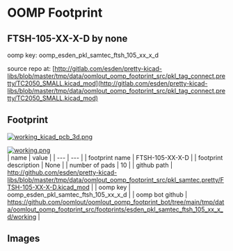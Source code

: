 # OOMP Footprint  
## FTSH-105-XX-X-D  by none  
  
oomp key: oomp_esden_pkl_samtec_ftsh_105_xx_x_d  
  
source repo at: [http://gitlab.com/esden/pretty-kicad-libs/blob/master/tmp/data/oomlout_oomp_footprint_src/pkl_tag_connect.pretty/TC2050_SMALL.kicad_mod](http://gitlab.com/esden/pretty-kicad-libs/blob/master/tmp/data/oomlout_oomp_footprint_src/pkl_tag_connect.pretty/TC2050_SMALL.kicad_mod)  
## Footprint  
  
[![working_kicad_pcb_3d.png](working_kicad_pcb_3d_600.png)](working_kicad_pcb_3d.png)  
  
[![working.png](working_600.png)](working.png)  
| name | value | 
| --- | --- | 
| footprint name | FTSH-105-XX-X-D | 
| footprint description | None | 
| number of pads | 10 | 
| github path | http://github.com/esden/pretty-kicad-libs/blob/master/tmp/data/oomlout_oomp_footprint_src/pkl_samtec.pretty/FTSH-105-XX-X-D.kicad_mod | 
| oomp key | oomp_esden_pkl_samtec_ftsh_105_xx_x_d | 
| oomp bot github | https://github.com/oomlout/oomlout_oomp_footprint_bot/tree/main/tmp/data/oomlout_oomp_footprint_src/footprints/esden_pkl_samtec_ftsh_105_xx_x_d/working | 
## Images  
